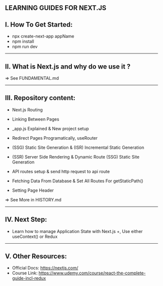 ## LEARNING GUIDES FOR NEXT.JS

## I. How To Get Started:

- npx create-next-app appName
- npm install
- npm run dev

---

## II. What is Next.js and why do we use it ?

=> See FUNDAMENTAL.md

---

## III. Repository content:

- Next.js Routing
- Linking Between Pages

- \_app.js Explained & New project setup
- Redirect Pages Programatically, useRouter

- (SSG) Static Site Generation & (ISR) Incremental Static Generation
- (SSR) Server Side Rendering & Dynamic Route (SSG) Static Site Generation

- API routes setup & send http request to api route
- Fetching Data From Database & Set All Routes For getStaticPath()

- Setting Page Header

=> See More in HISTORY.md

---

## IV. Next Step:

- Learn how to manage Application State with Next.js
  +, Use either useContext() or Redux

---

## V. Other Resources:

- Official Docs: https://nextjs.com/
- Course Link: https://www.udemy.com/course/react-the-complete-guide-incl-redux
